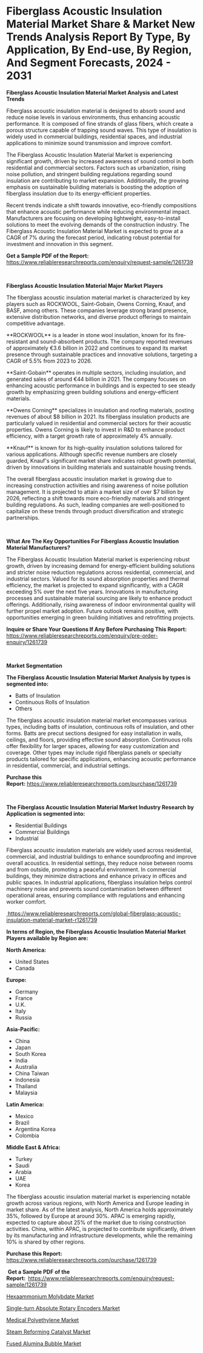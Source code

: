 <p><h1>Fiberglass Acoustic Insulation Material Market Share & Market New Trends Analysis Report By Type, By Application, By End-use, By Region, And Segment Forecasts, 2024 - 2031</h1></p><p><strong>Fiberglass Acoustic Insulation Material Market Analysis and Latest Trends</strong></p>
<p><p>Fiberglass acoustic insulation material is designed to absorb sound and reduce noise levels in various environments, thus enhancing acoustic performance. It is composed of fine strands of glass fibers, which create a porous structure capable of trapping sound waves. This type of insulation is widely used in commercial buildings, residential spaces, and industrial applications to minimize sound transmission and improve comfort.</p><p>The Fiberglass Acoustic Insulation Material Market is experiencing significant growth, driven by increased awareness of sound control in both residential and commercial sectors. Factors such as urbanization, rising noise pollution, and stringent building regulations regarding sound insulation are contributing to market expansion. Additionally, the growing emphasis on sustainable building materials is boosting the adoption of fiberglass insulation due to its energy-efficient properties.</p><p>Recent trends indicate a shift towards innovative, eco-friendly compositions that enhance acoustic performance while reducing environmental impact. Manufacturers are focusing on developing lightweight, easy-to-install solutions to meet the evolving demands of the construction industry. The Fiberglass Acoustic Insulation Material Market is expected to grow at a CAGR of 7% during the forecast period, indicating robust potential for investment and innovation in this segment.</p></p>
<p><strong>Get a Sample PDF of the Report:&nbsp;</strong> <a href="https://www.reliableresearchreports.com/enquiry/request-sample/1261739?utm_campaign=31&utm_medium=2&utm_source=Github&utm_content=ia&utm_term=10122024&utm_id=fiberglass-acoustic-insulation-material">https://www.reliableresearchreports.com/enquiry/request-sample/1261739</a></p>
<p>&nbsp;</p>
<p><strong>Fiberglass Acoustic Insulation Material Major Market Players</strong></p>
<p><p>The fiberglass acoustic insulation material market is characterized by key players such as ROCKWOOL, Saint-Gobain, Owens Corning, Knauf, and BASF, among others. These companies leverage strong brand presence, extensive distribution networks, and diverse product offerings to maintain competitive advantage.</p><p>**ROCKWOOL** is a leader in stone wool insulation, known for its fire-resistant and sound-absorbent products. The company reported revenues of approximately €3.6 billion in 2022 and continues to expand its market presence through sustainable practices and innovative solutions, targeting a CAGR of 5.5% from 2023 to 2026.</p><p>**Saint-Gobain** operates in multiple sectors, including insulation, and generated sales of around €44 billion in 2021. The company focuses on enhancing acoustic performance in buildings and is expected to see steady growth by emphasizing green building solutions and energy-efficient materials.</p><p>**Owens Corning** specializes in insulation and roofing materials, posting revenues of about $8 billion in 2021. Its fiberglass insulation products are particularly valued in residential and commercial sectors for their acoustic properties. Owens Corning is likely to invest in R&D to enhance product efficiency, with a target growth rate of approximately 4% annually.</p><p>**Knauf** is known for its high-quality insulation solutions tailored for various applications. Although specific revenue numbers are closely guarded, Knauf's significant market share indicates robust growth potential, driven by innovations in building materials and sustainable housing trends.</p><p>The overall fiberglass acoustic insulation market is growing due to increasing construction activities and rising awareness of noise pollution management. It is projected to attain a market size of over $7 billion by 2026, reflecting a shift towards more eco-friendly materials and stringent building regulations. As such, leading companies are well-positioned to capitalize on these trends through product diversification and strategic partnerships.</p></p>
<p>&nbsp;</p>
<p><strong>What Are The Key Opportunities For Fiberglass Acoustic Insulation Material Manufacturers?</strong></p>
<p><p>The Fiberglass Acoustic Insulation Material market is experiencing robust growth, driven by increasing demand for energy-efficient building solutions and stricter noise reduction regulations across residential, commercial, and industrial sectors. Valued for its sound absorption properties and thermal efficiency, the market is projected to expand significantly, with a CAGR exceeding 5% over the next five years. Innovations in manufacturing processes and sustainable material sourcing are likely to enhance product offerings. Additionally, rising awareness of indoor environmental quality will further propel market adoption. Future outlook remains positive, with opportunities emerging in green building initiatives and retrofitting projects.</p></p>
<p><strong>Inquire or Share Your Questions If Any Before Purchasing This Report:</strong> <a href="https://www.reliableresearchreports.com/enquiry/pre-order-enquiry/1261739?utm_campaign=31&utm_medium=2&utm_source=Github&utm_content=ia&utm_term=10122024&utm_id=fiberglass-acoustic-insulation-material">https://www.reliableresearchreports.com/enquiry/pre-order-enquiry/1261739</a></p>
<p>&nbsp;</p>
<p><strong>Market Segmentation</strong></p>
<p><strong>The Fiberglass Acoustic Insulation Material Market Analysis by types is segmented into:</strong></p>
<p><ul><li>Batts of Insulation</li><li>Continuous Rolls of Insulation</li><li>Others</li></ul></p>
<p><p>The fiberglass acoustic insulation material market encompasses various types, including batts of insulation, continuous rolls of insulation, and other forms. Batts are precut sections designed for easy installation in walls, ceilings, and floors, providing effective sound absorption. Continuous rolls offer flexibility for larger spaces, allowing for easy customization and coverage. Other types may include rigid fiberglass panels or specialty products tailored for specific applications, enhancing acoustic performance in residential, commercial, and industrial settings.</p></p>
<p><strong>Purchase this Report:&nbsp;</strong><a href="https://www.reliableresearchreports.com/purchase/1261739?utm_campaign=31&utm_medium=2&utm_source=Github&utm_content=ia&utm_term=10122024&utm_id=fiberglass-acoustic-insulation-material">https://www.reliableresearchreports.com/purchase/1261739</a></p>
<p>&nbsp;</p>
<p><strong>The Fiberglass Acoustic Insulation Material Market Industry Research by Application is segmented into:</strong></p>
<p><ul><li>Residential Buildings</li><li>Commercial Buildings</li><li>Industrial</li></ul></p>
<p><p>Fiberglass acoustic insulation materials are widely used across residential, commercial, and industrial buildings to enhance soundproofing and improve overall acoustics. In residential settings, they reduce noise between rooms and from outside, promoting a peaceful environment. In commercial buildings, they minimize distractions and enhance privacy in offices and public spaces. In industrial applications, fiberglass insulation helps control machinery noise and prevents sound contamination between different operational areas, ensuring compliance with regulations and enhancing worker comfort.</p></p>
<p><a href="https://www.reliableresearchreports.com/global-fiberglass-acoustic-insulation-material-market-r1261739?utm_campaign=31&utm_medium=2&utm_source=Github&utm_content=ia&utm_term=10122024&utm_id=fiberglass-acoustic-insulation-material">&nbsp;https://www.reliableresearchreports.com/global-fiberglass-acoustic-insulation-material-market-r1261739</a></p>
<p><strong>In terms of Region, the Fiberglass Acoustic Insulation Material Market Players available by Region are:</strong></p>
<p>
    <p> <strong> North America: </strong>
        <ul>
            <li>United States</li>
            <li>Canada</li>
        </ul>
        </p> 
    <p> <strong> Europe: </strong>
        <ul>
            <li>Germany</li>
            <li>France</li>
            <li>U.K.</li>
            <li>Italy</li>
            <li>Russia</li>
        </ul>
        </p> 
    <p> <strong> Asia-Pacific: </strong>
        <ul>
            <li>China</li>
            <li>Japan</li>
            <li>South Korea</li>
            <li>India</li>
            <li>Australia</li>
            <li>China Taiwan</li>
            <li>Indonesia</li>
            <li>Thailand</li>
            <li>Malaysia</li>
        </ul>
        </p> 
    <p> <strong> Latin America: </strong>
        <ul>
            <li>Mexico</li>
            <li>Brazil</li>
            <li>Argentina Korea</li>
            <li>Colombia</li>
        </ul>
        </p> 
    <p> <strong> Middle East & Africa: </strong>
        <ul>
            <li>Turkey</li>
            <li>Saudi</li>
            <li>Arabia</li>
            <li>UAE</li>
            <li>Korea</li>
        </ul>
    </p>
    </p>
<p><p>The fiberglass acoustic insulation material market is experiencing notable growth across various regions, with North America and Europe leading in market share. As of the latest analysis, North America holds approximately 35%, followed by Europe at around 30%. APAC is emerging rapidly, expected to capture about 25% of the market due to rising construction activities. China, within APAC, is projected to contribute significantly, driven by its manufacturing and infrastructure developments, while the remaining 10% is shared by other regions.</p></p>
<p><strong>Purchase this Report: </strong><a href="https://www.reliableresearchreports.com/purchase/1261739?utm_campaign=31&utm_medium=2&utm_source=Github&utm_content=ia&utm_term=10122024&utm_id=fiberglass-acoustic-insulation-material">https://www.reliableresearchreports.com/purchase/1261739</a></p>
<p>&nbsp;<strong>Get a Sample PDF of the Report:&nbsp;&nbsp;</strong><a href="https://www.reliableresearchreports.com/enquiry/request-sample/1261739?utm_campaign=31&utm_medium=2&utm_source=Github&utm_content=ia&utm_term=10122024&utm_id=fiberglass-acoustic-insulation-material">https://www.reliableresearchreports.com/enquiry/request-sample/1261739</a></p>
<p><strong></strong></p>
<p><p><a href="https://www.linkedin.com/pulse/analysis-hexaammonium-molybdate-market-fueled-growth-cagr-5-yfqkf?utm_campaign=31&utm_medium=2&utm_source=Github&utm_content=ia&utm_term=10122024&utm_id=fiberglass-acoustic-insulation-material">Hexaammonium Molybdate Market</a></p><p><a href="https://github.com/juniordelafrance/Market-Research-Report-List-5/blob/main/single-turn-absolute-rotary-encoders-market.md?utm_campaign=31&utm_medium=2&utm_source=Github&utm_content=ia&utm_term=10122024&utm_id=fiberglass-acoustic-insulation-material">Single-turn Absolute Rotary Encoders Market</a></p><p><a href="https://www.linkedin.com/pulse/medical-polyethylene-market-analysis-industry-trends-cagr-111-c518f?utm_campaign=31&utm_medium=2&utm_source=Github&utm_content=ia&utm_term=10122024&utm_id=fiberglass-acoustic-insulation-material">Medical Polyethylene Market</a></p><p><a href="https://www.linkedin.com/pulse/key-drivers-magna-market-vpa2e?utm_campaign=31&utm_medium=2&utm_source=Github&utm_content=ia&utm_term=10122024&utm_id=fiberglass-acoustic-insulation-material">Steam Reforming Catalyst Market</a></p><p><a href="https://github.com/rahu1506/Market-Research-Report-List-6/blob/main/fused-alumina-bubble-market.md?utm_campaign=31&utm_medium=2&utm_source=Github&utm_content=ia&utm_term=10122024&utm_id=fiberglass-acoustic-insulation-material">Fused Alumina Bubble Market</a></p></p>